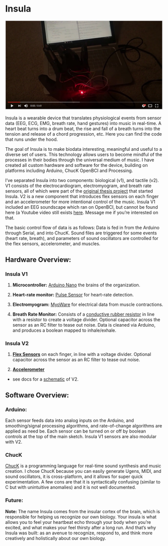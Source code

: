 # Insula 

[![yt](docs/youtube.png)](https://www.youtube.com/watch?v=Azrm98Bf4nk "test")

Insula is a wearable device that translates physiological events from sensor data (EEG, ECG, EMG, breath rate, hand gestures) into music in real-time. A heart beat turns into a drum beat, the rise and fall of a breath turns into the tension and release of a chord progression, etc. Here you can find the code that runs under the hood. 

The goal of Insula is to make biodata interesting, meaningful and useful to a diverse set of users. This technology allows users to become mindful of the processes in their bodies through the universal medium of music. I have created all custom hardware and software for the device, building on platforms including Arduino, ChucK OpenBCI and Processing. 

I’ve separated Insula into two components: biological (v1), and tactile (v2). V1 consists of the electrocardiogram, electromyogram, and breath rate sensors, all of which were part of the [original thesis project](docs/thesis_final_insula.pdf) that started Insula. V2 is a new component that introduces flex sensors on each finger and an accelerometer for more intentional control of the music. Insula V1 included an EEG soundscape which ran on OpenBCI, but cannot be found here (a Youtube video still exists [here](youtube.com). Message me if you’re interested on that. 
 
The basic control flow of data is as follows: Data is fed in from the Arduino through Serial, and into ChucK. Sound files are triggered for some events (heart rate, breath), and parameters of sound oscillators are controlled for the flex sensors, accelerometer, and muscles. 
 
## Hardware Overview:

### **Insula V1**

1. **Microcontroller:** [Arduino Nano](https://www.arduino.cc/en/Main/ArduinoBoardNano) the brains of the organization.

2. **Heart-rate monitor:** [Pulse Sensor](http://pulsesensor.com/) for heart-rate detection.

3. **Electromyogram:** [MyoWare](http://www.advancertechnologies.com/p/myoware.html) for electrical data from muscle contractions.

4. **Breath Rate Monitor:**  Consists of a [conductive rubber resistor](https://www.adafruit.com/products/519) in line with a resistor to create a voltage divider. Optional capacitor across the sensor as an RC filter to tease out noise. Data  is cleaned via Arduino, and produces a boolean mapped to inhale/exhale. 

###  Insula V2
1. **[Flex Sensors](https://www.adafruit.com/products/1070)** on each finger, in line with a voltage divider. Optional capacitor across the sensor as an RC filter to tease out noise. 

2. **[Accelerometer](https://learn.sparkfun.com/tutorials/mma8452q-accelerometer-breakout-hookup-guide)**

* see docs for a [schematic](docs/insulaSchematic_2.png) of V2. 

## Software Overview: 
### Arduino: 
Each sensor feeds data into analog inputs on the Arduino, and smoothing/signal processing algorithms, and rate-of-change algorithms are applied as need be. Each sensor can be turned on or off by boolean controls at the top of the main sketch. Insula V1 sensors are also modular with V2. 

### ChucK 
[ChucK](http://chuck.cs.princeton.edu/) is a  programming language for real-time sound synthesis and music creation. I chose ChucK because you can easily generate Ugens, MIDI, and sound oscillators, it is cross-platform, and it allows for super quick experimentation. A few cons are that it is syntactically confusing (similar to C but with unintuitive anomalies) and it is not well documented.  

### Future: 


**Note:** The name Insula comes from the insular cortex of the brain, which is responsible for helping us recognize our own biology. Your insula is what allows you to feel your heartbeat echo through your body when you’re excited, and what makes your feel thirsty after a long run. And that’s why Insula was built: as an avenue to recognize, respond to, and think more creatively and holistically about our own biology.
